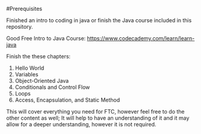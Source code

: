#Prerequisites

Finished an intro to coding in java or finish the Java course included in this repository.

Good Free Intro to Java Course:
https://www.codecademy.com/learn/learn-java

Finish the these chapters:
1. Hello World
2. Variables
3. Object-Oriented Java
4. Conditionals and Control Flow
5. Loops
6. Access, Encapsulation, and Static Method

This will cover everything you need for FTC, however feel free to do the other content as well; It will help to have an understanding of it and it may allow for a deeper understanding, however it is not required.